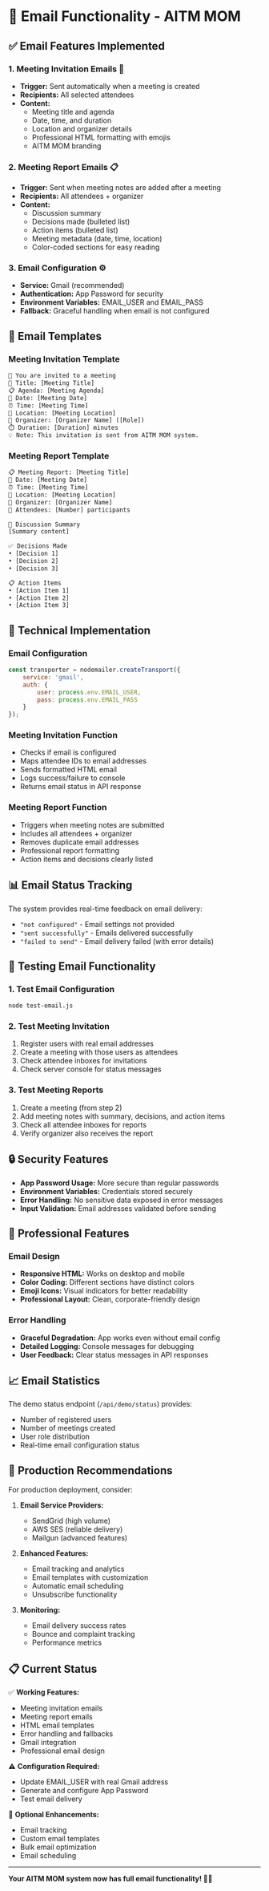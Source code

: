 # 📧 Email Functionality - AITM MOM

## ✅ **Email Features Implemented**

### 1. **Meeting Invitation Emails** 📅
- **Trigger:** Sent automatically when a meeting is created
- **Recipients:** All selected attendees
- **Content:** 
  - Meeting title and agenda
  - Date, time, and duration
  - Location and organizer details
  - Professional HTML formatting with emojis
  - AITM MOM branding

### 2. **Meeting Report Emails** 📋
- **Trigger:** Sent when meeting notes are added after a meeting
- **Recipients:** All attendees + organizer
- **Content:**
  - Discussion summary
  - Decisions made (bulleted list)
  - Action items (bulleted list)
  - Meeting metadata (date, time, location)
  - Color-coded sections for easy reading

### 3. **Email Configuration** ⚙️
- **Service:** Gmail (recommended)
- **Authentication:** App Password for security
- **Environment Variables:** EMAIL_USER and EMAIL_PASS
- **Fallback:** Graceful handling when email is not configured

## 🎨 **Email Templates**

### Meeting Invitation Template
```html
📅 You are invited to a meeting
📝 Title: [Meeting Title]
📋 Agenda: [Meeting Agenda]
📅 Date: [Meeting Date]
⏰ Time: [Meeting Time]
🏢 Location: [Meeting Location]
👤 Organizer: [Organizer Name] ([Role])
⏱️ Duration: [Duration] minutes
💡 Note: This invitation is sent from AITM MOM system.
```

### Meeting Report Template
```html
📋 Meeting Report: [Meeting Title]
📅 Date: [Meeting Date]
⏰ Time: [Meeting Time]
🏢 Location: [Meeting Location]
👤 Organizer: [Organizer Name]
👥 Attendees: [Number] participants

💬 Discussion Summary
[Summary content]

✅ Decisions Made
• [Decision 1]
• [Decision 2]
• [Decision 3]

📋 Action Items
• [Action Item 1]
• [Action Item 2]
• [Action Item 3]
```

## 🔧 **Technical Implementation**

### Email Configuration
```javascript
const transporter = nodemailer.createTransport({
    service: 'gmail',
    auth: {
        user: process.env.EMAIL_USER,
        pass: process.env.EMAIL_PASS
    }
});
```

### Meeting Invitation Function
- Checks if email is configured
- Maps attendee IDs to email addresses
- Sends formatted HTML email
- Logs success/failure to console
- Returns email status in API response

### Meeting Report Function
- Triggers when meeting notes are submitted
- Includes all attendees + organizer
- Removes duplicate email addresses
- Professional report formatting
- Action items and decisions clearly listed

## 📊 **Email Status Tracking**

The system provides real-time feedback on email delivery:

- `"not configured"` - Email settings not provided
- `"sent successfully"` - Emails delivered successfully
- `"failed to send"` - Email delivery failed (with error details)

## 🧪 **Testing Email Functionality**

### 1. Test Email Configuration
```bash
node test-email.js
```

### 2. Test Meeting Invitation
1. Register users with real email addresses
2. Create a meeting with those users as attendees
3. Check attendee inboxes for invitations
4. Check server console for status messages

### 3. Test Meeting Reports
1. Create a meeting (from step 2)
2. Add meeting notes with summary, decisions, and action items
3. Check all attendee inboxes for reports
4. Verify organizer also receives the report

## 🔒 **Security Features**

- **App Password Usage:** More secure than regular passwords
- **Environment Variables:** Credentials stored securely
- **Error Handling:** No sensitive data exposed in error messages
- **Input Validation:** Email addresses validated before sending

## 🌟 **Professional Features**

### Email Design
- **Responsive HTML:** Works on desktop and mobile
- **Color Coding:** Different sections have distinct colors
- **Emoji Icons:** Visual indicators for better readability
- **Professional Layout:** Clean, corporate-friendly design

### Error Handling
- **Graceful Degradation:** App works even without email config
- **Detailed Logging:** Console messages for debugging
- **User Feedback:** Clear status messages in API responses

## 📈 **Email Statistics**

The demo status endpoint (`/api/demo/status`) provides:
- Number of registered users
- Number of meetings created
- User role distribution
- Real-time email configuration status

## 🚀 **Production Recommendations**

For production deployment, consider:

1. **Email Service Providers:**
   - SendGrid (high volume)
   - AWS SES (reliable delivery)
   - Mailgun (advanced features)

2. **Enhanced Features:**
   - Email tracking and analytics
   - Email templates with customization
   - Automatic email scheduling
   - Unsubscribe functionality

3. **Monitoring:**
   - Email delivery success rates
   - Bounce and complaint tracking
   - Performance metrics

## 📋 **Current Status**

✅ **Working Features:**
- Meeting invitation emails
- Meeting report emails
- HTML email templates
- Error handling and fallbacks
- Gmail integration
- Professional email design

⚠️ **Configuration Required:**
- Update EMAIL_USER with real Gmail address
- Generate and configure App Password
- Test email delivery

🔧 **Optional Enhancements:**
- Email tracking
- Custom email templates
- Bulk email optimization
- Email scheduling

---

**Your AITM MOM system now has full email functionality! 📧✨**
